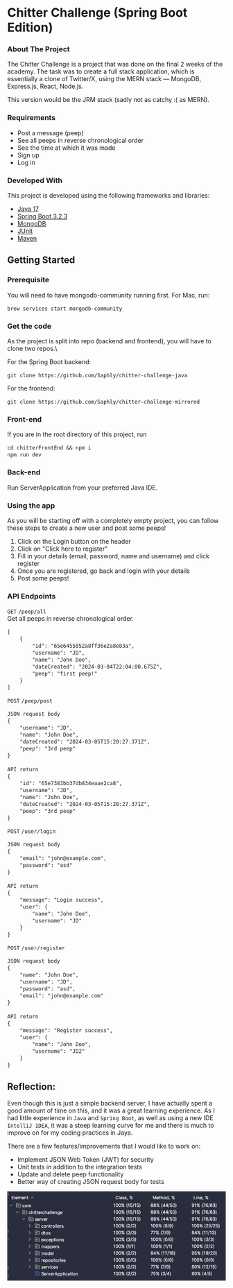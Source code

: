Chitter Challenge (Spring Boot Edition)
=======================================

### About The Project

The Chitter Challenge is a project that was done on the final 2 weeks of the academy. The task 
was to create a full stack application, which is essentially a clone of Twitter/X, using the MERN stack 
&mdash; MongoDB, Express.js, React, Node.js.

This version would be the JRM stack (sadly not as catchy :( as MERN).

### Requirements

- Post a message (peep)
- See all peeps in reverse chronological order
- See the time at which it was made
- Sign up
- Log in

### Developed With

This project is developed using the following frameworks and libraries:

<ul>
    <li><a href="https://www.java.com/en/download/help/whatis_java.html">Java 17</a></li>
    <li><a href="https://spring.io/projects/spring-boot">Spring Boot 3.2.3</a></li>
    <li><a href="https://www.mongodb.com/">MongoDB </a></li>
    <li><a href="https://junit.org/junit5/">JUnit</a></li>
    <li><a href="https://maven.apache.org/">Maven</a></li>
</ul>

## Getting Started

### Prerequisite

You will need to have mongodb-community running first. For Mac, run:
```
brew services start mongodb-community
```

### Get the code

As the project is split into repo (backend and frontend), 
you will have to clone two repos.\

For the Spring Boot backend:
```
git clone https://github.com/Saphly/chitter-challenge-java
```

For the frontend:
```
git clone https://github.com/Saphly/chitter-challenge-mirrored 
```

### Front-end

If you are in the root directory of this project, run
```
cd chitterFrontEnd && npm i
npm run dev
```

### Back-end

Run ServerApplication from your preferred Java IDE. 

### Using the app

As you will be starting off with a completely empty project, you can follow these steps to create a new user and post some peeps!

<ol>
    <li>Click on the Login button on the header</li>
    <li>Click on "Click here to register"</li>
    <li>Fill in your details (email, password, name and username) and click register</li>
    <li>Once you are registered, go back and login with your details</li>
    <li>Post some peeps!</li>
</ol>

### API Endpoints

`GET` `/peep/all`\
Get all peeps in reverse chronological order. 
```
[
    {
        "id": "65e6455052a8ff36e2a8e83a",
        "username": "JD",
        "name": "John Doe",
        "dateCreated": "2024-03-04T22:04:00.675Z",
        "peep": "first peep!"
    }
]
```

`POST` `/peep/post` 
```
JSON request body
{
    "username": "JD",
    "name": "John Doe",
    "dateCreated": "2024-03-05T15:20:27.371Z",
    "peep": "3rd peep"
}

API return
{
    "id": "65e7383bb37db834eaae2ca8",
    "username": "JD",
    "name": "John Doe",
    "dateCreated": "2024-03-05T15:20:27.371Z",
    "peep": "3rd peep"
}
```

`POST` `/user/login`
```
JSON request body
{
    "email": "john@example.com",
    "password": "asd"
}

API return 
{
    "message": "Login success",
    "user": {
        "name": "John Doe",
        "username": "JD"
    }
}
```

`POST` `/user/register`
```
JSON request body
{
    "name": "John Doe",
    "username": "JD",
    "password": "asd",
    "email": "john@example.com"
}

API return
{
    "message": "Register success",
    "user": {
        "name": "John Doe",
        "username": "JD2"
    }
}

```

## Reflection: 
Even though this is just a simple backend server, I have actually spent a good amount of time on this, and it 
was a great learning experience. As I had little experience in `Java` and `Spring Boot`, as well as using a
new IDE `IntelliJ IDEA`, it was a steep learning curve for me and there is much to improve on for my coding 
practices in Jaya. 

There are a few features/improvements that I would like to work on:
- Implement JSON Web Token (JWT) for security 
- Unit tests in addition to the integration tests
- Update and delete peep functionality
- Better way of creating JSON request body for tests 

![Code coverage generated by Spring Boot](code_coverage.png)